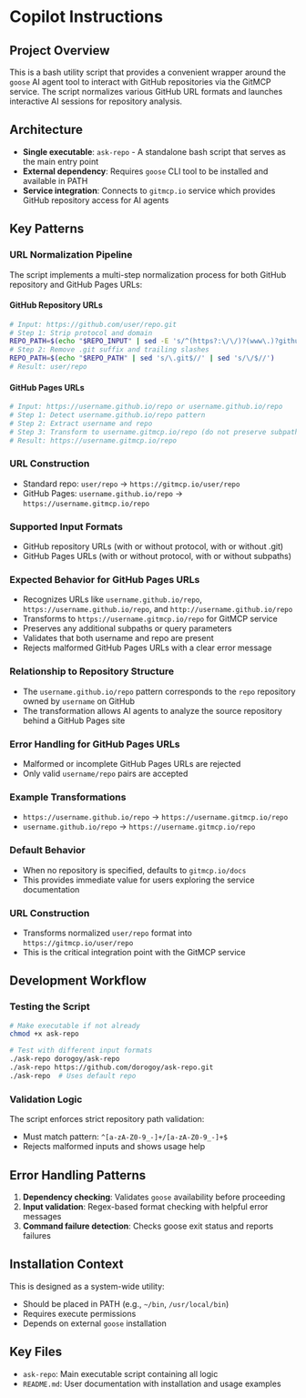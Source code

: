 # Copilot Instructions

## Project Overview

This is a bash utility script that provides a convenient wrapper around the `goose` AI agent tool to interact with GitHub repositories via the GitMCP service. The script normalizes various GitHub URL formats and launches interactive AI sessions for repository analysis.

## Architecture

- **Single executable**: `ask-repo` - A standalone bash script that serves as the main entry point
- **External dependency**: Requires `goose` CLI tool to be installed and available in PATH
- **Service integration**: Connects to `gitmcp.io` service which provides GitHub repository access for AI agents


## Key Patterns

### URL Normalization Pipeline
The script implements a multi-step normalization process for both GitHub repository and GitHub Pages URLs:

#### GitHub Repository URLs
```bash
# Input: https://github.com/user/repo.git
# Step 1: Strip protocol and domain
REPO_PATH=$(echo "$REPO_INPUT" | sed -E 's/^(https?:\/\/)?(www\.)?github\.com\///')
# Step 2: Remove .git suffix and trailing slashes
REPO_PATH=$(echo "$REPO_PATH" | sed 's/\.git$//' | sed 's/\/$//')
# Result: user/repo
```

#### GitHub Pages URLs
```bash
# Input: https://username.github.io/repo or username.github.io/repo
# Step 1: Detect username.github.io/repo pattern
# Step 2: Extract username and repo
# Step 3: Transform to username.gitmcp.io/repo (do not preserve subpaths)
# Result: https://username.gitmcp.io/repo
```

### URL Construction
- Standard repo: `user/repo` → `https://gitmcp.io/user/repo`
- GitHub Pages: `username.github.io/repo` → `https://username.gitmcp.io/repo`

### Supported Input Formats
- GitHub repository URLs (with or without protocol, with or without .git)
- GitHub Pages URLs (with or without protocol, with or without subpaths)

### Expected Behavior for GitHub Pages URLs
- Recognizes URLs like `username.github.io/repo`, `https://username.github.io/repo`, and `http://username.github.io/repo`
- Transforms to `https://username.gitmcp.io/repo` for GitMCP service
- Preserves any additional subpaths or query parameters
- Validates that both username and repo are present
- Rejects malformed GitHub Pages URLs with a clear error message

### Relationship to Repository Structure
- The `username.github.io/repo` pattern corresponds to the `repo` repository owned by `username` on GitHub
- The transformation allows AI agents to analyze the source repository behind a GitHub Pages site

### Error Handling for GitHub Pages URLs
- Malformed or incomplete GitHub Pages URLs are rejected
- Only valid `username/repo` pairs are accepted

### Example Transformations
- `https://username.github.io/repo` → `https://username.gitmcp.io/repo`
- `username.github.io/repo` → `https://username.gitmcp.io/repo`

### Default Behavior
- When no repository is specified, defaults to `gitmcp.io/docs`
- This provides immediate value for users exploring the service documentation

### URL Construction
- Transforms normalized `user/repo` format into `https://gitmcp.io/user/repo`
- This is the critical integration point with the GitMCP service

## Development Workflow

### Testing the Script
```bash
# Make executable if not already
chmod +x ask-repo

# Test with different input formats
./ask-repo dorogoy/ask-repo
./ask-repo https://github.com/dorogoy/ask-repo.git
./ask-repo  # Uses default repo
```

### Validation Logic
The script enforces strict repository path validation:
- Must match pattern: `^[a-zA-Z0-9_-]+/[a-zA-Z0-9_-]+$`
- Rejects malformed inputs and shows usage help

## Error Handling Patterns

1. **Dependency checking**: Validates `goose` availability before proceeding
2. **Input validation**: Regex-based format checking with helpful error messages
3. **Command failure detection**: Checks goose exit status and reports failures

## Installation Context

This is designed as a system-wide utility:
- Should be placed in PATH (e.g., `~/bin`, `/usr/local/bin`)
- Requires execute permissions
- Depends on external `goose` installation

## Key Files

- `ask-repo`: Main executable script containing all logic
- `README.md`: User documentation with installation and usage examples
